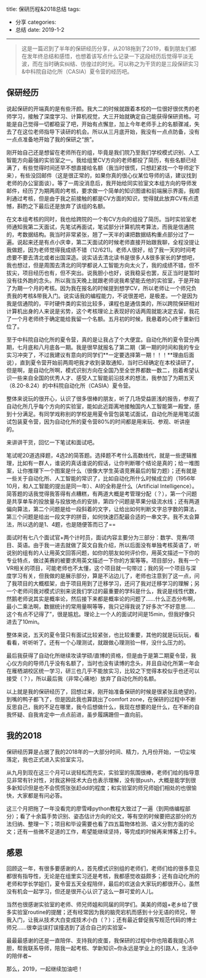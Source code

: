 title: 保研历程&2018总结
tags: 
  - 分享
categories:
  - 总结
date: 2019-1-2
---
> 这是一篇迟到了半年的保研经历分享，从2018拖到了2019，看到朋友们都在发年终总结和感悟，也想着该写点什么记录一下这段经历后觉得平淡无波，而在当时确实纠结、彷徨过的时光。可以称之为干货的是三段保研实习&中科院自动化所（CASIA）夏令营的经历吧。

<!--more-->

## 保研经历

说起保研的开端真的是有些汗颜。我大二的时候就跟着本校的一位很好很优秀的老师学习，接触了深度学习、计算机视觉，大三开始就确定自己能获得保研资格。可能是自己觉得一切都稳妥了吧，开始有点懈怠，加上今年老师手上的名额骤减，失去了在这位老师指导下读研的机会。所以从三月底开始，我没有一点点防备，没有一点点准备地开始了我的保研之“旅”。

刚开始自己还是想留在老师所在的组，毕竟是我们院乃至我们学校模式识别、人工智能方向最强的实验室之一。我给组里CV方向的老师都投了简历，有些名额已经满了，有些觉得时间还早不想直接给名额（我当时很慌，只想赶紧找一个导师定下来），有些没回邮件（这是很正常的，如果你真的很心仪某位导师的话，建议找到老师的办公室面谈）。等了一周没消息后，我开始给同实验室文本组方向的导师发邮件，经历了为期两周的考核，要求做一个简单的知识图谱和前端展示界面，我顺利通过考核，但是由于我之前接触的都是CV方面的知识，觉得就此放弃CV有点遗憾，斟酌之下最后还是放弃了该组的名额。

在文本组考核的同时，我也给跨院的一个有CV方向的组投了简历。当时实验室老师通知我第二天面试，先笔试再面试，笔试部分计算机院考算法，而我是信通院的，考数据结构。我当时非常紧张，翘了一天半的课把数据结构重点部分过了一遍。说起来还是有点小庆幸，第二天面试的时候老师直接开始跟我聊，全程没提让我做题，因为老师觉得我成绩不错（12/621)。老师人很好，给了我一天的时间考虑要不要去清北或者出国深造。说实话去清北读书是很多人&很多家长的梦想吧，我也想过，但是周围去清北的同学都说人工智能方向太火了，我的成绩不错，但不拔尖，项目经历也有，但不突出。说我胆小也好，说我稳妥也罢，反正当时是暂时没有往外跑的念头。所以我当天晚上就跟老师说我希望能去他的实验室，于是开始了为期一个月的考核。因为我在报名的时候提到想学CV，所以老师让一个师兄负责我的考核&带我入门。说实话我的编程能力，不说很差吧，是极差。一个是因为我是信通院的，平时硬件类的实验比较多，课程也是通信类的，所以跨院保研相对计算机出身的人来说是劣势，这个考核理论上表现好的话两周就能决定去留，我花了一个月老师终于确定能给我留一个名额。五月初的时候，我悬着的心终于重新归位了。

至于中科院自动化所的夏令营，真的是让我占了个大便宜。自动化所的夏令营分两期，七月底和八月底各一期。我是很早就报名了第二期（第一期的时间和我的专业实习冲突了，不过我建议有意向的同学们**一定要选择第一期！！！**理由后面说），直到夏令营开始前两周吧我才收到录取通知，当时已经确定在本校读研了，但是啊，是自动化所啊，模式识别方向在全国乃至全世界都数一数二，抱着希望认识一些来自全国的优秀人才、感受人工智能前沿技术的想法，我参加了为期五天（8.20-8.24）的中科院自动化所（CASIA）夏令营。

整体来说玩的很开心，认识了很多很棒的朋友，听了几场受益匪浅的报告，参观了自动化所几乎每个方向的实验室，能如此近距离地接触国内人工智能第一殿堂，感到十分满足。有同学戏称别的学校是用夏令营包装笔试面试，自动化所是用笔试面试包装夏令营，因为自动化所的夏令营80%的时间都是用来玩、参观、听讲座的。

来讲讲干货，回忆一下笔试和面试吧。

笔试呢20道选择题，4选2的简答题。选择题不考什么高数线代，就是一些逻辑推理，比如有一群人，谁说的真话谁说的假话，让你判断哪个结论是真的；给一堆图案，让你推理下一个图案是什么（很像大学生英语竞赛最后的智力题）；还有就是一些关于自动化所、人工智能的常识了，比如自动化所什么时候成立的（1956年10月，和人工智能的提出是同一年）、AI的全称是什么（Artificial Intelligence）。简答题的话我觉得我答得有点糟糕，有两道大概是考管理分配（？），第一个问题是共享单车的投放量与投放地点的安排，第四个问题是苹果分级流水线；还有两道偏向算法，第二个问题是给一段斜着的文字，让给出如何判断文字总字数的算法，第三个问题是给出一段文字的拼音，如何快速匹配最合适的一串文字。我不太会算法，所以选的是1、4题，也是随便答而已了==

面试时有七八个面试官+两个计时员，面试内容主要分为三部分：数学、竞赛/项目、英语。由于我一进去就做了英文自我介绍，所以后面没有单独考核英语了，听说别的组有的人让用英文回答问题，如你的朋友如何评价你，用英文描述一下你的专业特点，做过美赛的被要求用英文描述一下你的方案等等。项目部分，我有一个VR相关的项目，可能老师也不太懂，这个项目就一句带过；我的另一个项目与深度学习有关，但我做的是展示部分，算是不沾边儿了，老师也注意到了这一点，问了我项目的大概框架，由于项目用到了迁移学习，还问了我对迁移学习的理解；另一个老师问我对模式识别来说我们学过的最重要的学科是什么，我说是线性代数，然鹅老师说其实是概率论，然后接下来都是概率论的问题了……什么正态分布啊，最小二乘法啊，数据统计的常用量啊等等，我只记得我说了好多次“不好意思……这个有点不记得了”，很是尴尬。理论上一个人的面试时间是15min，但我好像只进去了10min。

整体来说，五天的夏令营只有面试比较紧张，也比较重要，其他的就是玩玩玩，看看看，听听听了。还有一个心理测试，就跟做心理测验一样，没什么压力的。

最后我获得了自动化所继续攻读学硕/直博的资格，但是由于是第二期夏令营，我心仪方向的导师几乎没有名额了，当时也没有读博的念头，并且自动化所第一年会在雁栖湖校区统一学习，研三也几乎不能放实习，比较之下觉得本校似乎也还可以接受（？），所以最后我（非常心痛地）放弃了自动化所的名额。

以上就是我的保研经历了，回想过来，刚开始准备保研的时候是很紧张且绝望的，到嘴的鸭子都飞了，但是因此我也算跳出了comfort zone，在保研的过程中不断反思自己，我的不足在哪里，我今后想做什么，我现在想要的是什么，在不断的自我怀疑、自我肯定中一点点前进，虽步履蹒跚但一直向前。

## 我的2018

保研经历算是占据了我的2018年的一大部分时间、精力，九月份开始，一切尘埃落定，我也正式进入实验室实习。

从九月到现在这三个月可以说轻松而充实，实验室的氛围很棒，老师们给的指导意见非常有针对性，对我这种技术大白也表示理解，没有很push，大概是能学到很多新知识但是也不会慌慌张张赶ddl的程度；和实验室的师兄师姐们相处的也很愉快，大家都是有问必答。

这三个月把拖了一年没看完的廖雪峰python教程大致过了一遍（到网络编程部分）；看了十余篇手势识别、姿态估计方向的论文，等有空的时候要把这部分的方法归纳、整理一下；项目和毕设需要也看了四五篇物体检测、语义分割方面的论文；还有一些微不足道的工作，希望能继续坚持，等完成的时候再来博客上打卡。

## 感恩

回顾这一年，有很多要感谢的人，首先模式识别组的老师们，老师们给的很多意见都很有指导性，无论是在组里实习还是考核，我都感觉收益颇多；还有自动化所的老师和学长学姐们，夏令营五天全程陪伴，最后的欢送会大家玩的都很开心，虽然没有机会一起学习，但还是很开心认识了这么一群可爱的人儿。

当然也很感谢实验室的老师、师兄师姐和同届的同学们。美美的师姐+老乡给了很多实验室routine的提醒；还有经常因为我的脑壳宕机而感到十分无语的师兄，带我入门，让我从技术大白变成技术小白（？）；还有最近督促我写规范代码的博士师兄……很幸运误打误撞选到了适合自己的实验室~

最最最感谢的还是一直陪伴、支持我的皮蛋，我保研的过程中你也陪着我提心吊胆，帮我联系导师，陪我一起考核、学新知识~你永远是学业上的引路人，生活中的陪伴者~

那么，2019，一起继续加油吧！

